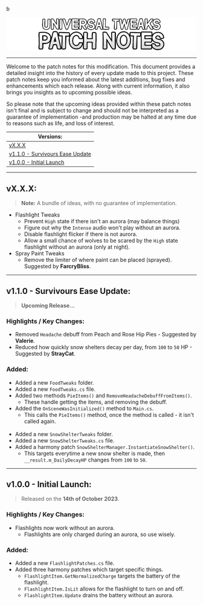 b<p align="center">
    <a href="#"><img src="https://raw.githubusercontent.com/Deaadman/UniversalTweaks/release/Images/TitleCardPatchNotes.png"></a>

---

Welcome to the patch notes for this modification. This document provides a detailed insight into the history of every update made to this project. These patch notes keep you informed about the latest additions, bug fixes and enhancements which each release. Along with current information, it also brings you insights as to upcoming possible ideas.

So please note that the upcoming ideas provided within these patch notes isn't final and is subject to change and should not be interpreted as a guarantee of implementation -and production may be halted at any time due to reasons such as life, and loss of interest.

| Versions: |
| - |
| [vX.X.X](#vxxx) |
| [v1.1.0 - Survivours Ease Update](#v110---survivours-ease-update) |
| [v1.0.0 - Initial Launch](#v100---initial-launch) |

---

## vX.X.X:

>**Note:** A bundle of ideas, with no guarantee of implementation.

- Flashlight Tweaks
	- Prevent `High` state if there isn't an aurora (may balance things)
	- Figure out why the `Intense` audio won't play without an aurora.
	- Disable flashlight flicker if there is not aurora.
	- Allow a small chance of wolves to be scared by the `High` state flashlight without an aurora (only at night).
- Spray Paint Tweaks
	- Remove the limiter of where paint can be placed (sprayed). Suggested by **FarcryBliss**.

---

## v1.1.0 - Survivours Ease Update:

> **Upcoming Release...**

### Highlights / Key Changes:
- Removed `Headache` debuff from Peach and Rose Hip Pies - Suggested by **Valerie**.
- Reduced how quickly snow shelters decay per day, from `100` to `50` HP - Suggested by **StrayCat**.

### Added:
- Added a new `FoodTweaks` folder.
- Added a new `FoodTweaks.cs` file.
- Added two methods `PieItems()` and `RemoveHeadacheDebuffFromItems()`.
	- These handle getting the items, and removing the debuff.
- Added the `OnSceneWasInitialized()` method to `Main.cs`.
	- This calls the `PieItems()` method, once the method is called - it isn't called again.
<br></br>
- Added a new `SnowShelterTweaks` folder.
- Added a new `SnowShelterTweaks.cs` file.
- Added a harmony patch `SnowShelterManager.InstantiateSnowShelter()`.
	- This targets everytime a new snow shelter is made, then `__result.m_DailyDecayHP` changes from `100` to `50`.

---

## v1.0.0 - Initial Launch:

> Released on the **14th of October 2023**.

### Highlights / Key Changes:
- Flashlights now work without an aurora.
	- Flashlights are only charged during an aurora, so use wisely.

### Added:
- Added a new `FlashlightPatches.cs` file.
- Added three harmony patches which target specific things.
	- `FlashlightItem.GetNormalizedCharge` targets the battery of the flashlight.
	- `FlashlightItem.IsLit` allows for the flashlight to turn on and off.
	- `FlashlightItem.Update` drains the battery without an aurora.